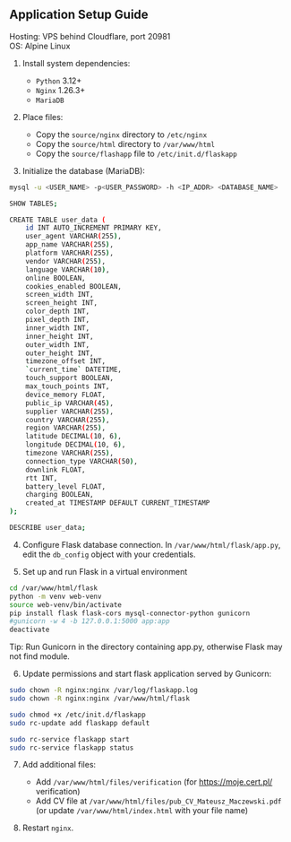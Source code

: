 ## Application Setup Guide

Hosting: VPS behind Cloudflare, port 20981  
OS: Alpine Linux

1. Install system dependencies:
    * `Python` 3.12+
    * `Nginx` 1.26.3+
    * `MariaDB`

2. Place files:
    * Copy the `source/nginx` directory to `/etc/nginx`
    * Copy the `source/html` directory to `/var/www/html`
    * Copy the `source/flashapp` file to `/etc/init.d/flaskapp`

3. Initialize the database (MariaDB):
```bash
mysql -u <USER_NAME> -p<USER_PASSWORD> -h <IP_ADDR> <DATABASE_NAME>

SHOW TABLES;

CREATE TABLE user_data (
    id INT AUTO_INCREMENT PRIMARY KEY,
    user_agent VARCHAR(255),
    app_name VARCHAR(255),
    platform VARCHAR(255),
    vendor VARCHAR(255),
    language VARCHAR(10),
    online BOOLEAN,
    cookies_enabled BOOLEAN,
    screen_width INT,
    screen_height INT,
    color_depth INT,
    pixel_depth INT,
    inner_width INT,
    inner_height INT,
    outer_width INT,
    outer_height INT,
    timezone_offset INT,
    `current_time` DATETIME,
    touch_support BOOLEAN,
    max_touch_points INT,
    device_memory FLOAT,
    public_ip VARCHAR(45),
    supplier VARCHAR(255),
    country VARCHAR(255),
    region VARCHAR(255),
    latitude DECIMAL(10, 6),
    longitude DECIMAL(10, 6),
    timezone VARCHAR(255),
    connection_type VARCHAR(50),
    downlink FLOAT,
    rtt INT,
    battery_level FLOAT,
    charging BOOLEAN,
    created_at TIMESTAMP DEFAULT CURRENT_TIMESTAMP
);

DESCRIBE user_data;
```

4. Configure Flask database connection. In `/var/www/html/flask/app.py`, edit the `db_config` object with your credentials.

5. Set up and run Flask in a virtual environment
```bash
cd /var/www/html/flask
python -m venv web-venv
source web-venv/bin/activate
pip install flask flask-cors mysql-connector-python gunicorn
#gunicorn -w 4 -b 127.0.0.1:5000 app:app
deactivate
```    
Tip: Run Gunicorn in the directory containing app.py, otherwise Flask may not find module.

6. Update permissions and start flask application served by Gunicorn:
```bash
sudo chown -R nginx:nginx /var/log/flaskapp.log
sudo chown -R nginx:nginx /var/www/html/flask

sudo chmod +x /etc/init.d/flaskapp
sudo rc-update add flaskapp default

sudo rc-service flaskapp start
sudo rc-service flaskapp status
```

7. Add additional files:
    * Add `/var/www/html/files/verification` (for https://moje.cert.pl/ verification)
    * Add CV file at `/var/www/html/files/pub_CV_Mateusz_Maczewski.pdf` (or update `/var/www/html/index.html` with your file name)

8. Restart `nginx`.
